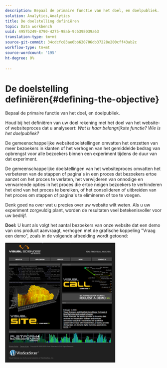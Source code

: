 ```yaml
---
description: Bepaal de primaire functie van het doel, en doelpubliek.
solution: Analytics,Analytics
title: De doelstelling definiëren
topic: Data workbench
uuid: 4957b249-8790-4275-98ab-9c6398039a63
translation-type: tm+mt
source-git-commit: 34cdcfc83ae6bb620706db37228e200cff43ab2c
workflow-type: tm+mt
source-wordcount: '195'
ht-degree: 0%

---
```



# De doelstelling definiëren{#defining-the-objective}

Bepaal de primaire functie van het doel, en doelpubliek.

Houd bij het definiëren van uw doel rekening met het doel van het website- of websiteproces dat u analyseert: *Wat is haar belangrijkste functie? Wie is het doelpubliek?*

De gemeenschappelijke websitedoelstellingen omvatten het omzetten van meer bezoekers in klanten of het verhogen van het gemiddelde bedrag van opbrengst voor alle bezoekers binnen een experiment tijdens de duur van dat experiment.

De gemeenschappelijke doelstellingen van het websiteproces omvatten het verbeteren van de stappen of pagina&#39;s in een proces dat bezoekers ertoe aanzet om het proces te verlaten, het verwijderen van onnodige en verwarrende opties in het proces die ertoe neigen bezoekers te verhinderen het eind van het proces te bereiken, of het consolideren of uitbreiden van het proces om stappen of pagina&#39;s te elimineren of toe te voegen.

Denk goed na over wat u precies over uw website wilt weten. Als u uw experiment zorgvuldig plant, worden de resultaten veel betekenisvoller voor uw bedrijf.

**Doel:** U kunt als volgt het aantal bezoekers van onze website dat een demo van ons product aanvraagt, verhogen met de grafische koppeling &quot;Vraag een demo&quot;, zoals in de volgende afbeelding wordt getoond:

![](assets/ControlPage.png)

